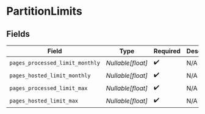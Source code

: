 # PartitionLimits


## Fields

| Field                           | Type                            | Required                        | Description                     |
| ------------------------------- | ------------------------------- | ------------------------------- | ------------------------------- |
| `pages_processed_limit_monthly` | *Nullable[float]*               | :heavy_check_mark:              | N/A                             |
| `pages_hosted_limit_monthly`    | *Nullable[float]*               | :heavy_check_mark:              | N/A                             |
| `pages_processed_limit_max`     | *Nullable[float]*               | :heavy_check_mark:              | N/A                             |
| `pages_hosted_limit_max`        | *Nullable[float]*               | :heavy_check_mark:              | N/A                             |
